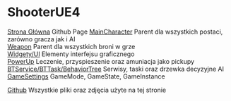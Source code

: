 # ShooterUE4
[Strona Główna](https://grzedzicki.github.io/ShooterUE4/) Github Page
[MainCharacter](/MainCharacter/README.md) Parent dla wszystkich postaci, zarówno gracza jak i AI<br />
[Weapon](/Weapon/README.md) Parent dla wszystkich broni w grze<br />
[Widgety/UI](/Widget/README.md) Elementy interfejsu graficznego<br />
[PowerUp](/PowerUp/README.md) Leczenie, przyspieszenie oraz amuniacja jako pickupy<br />
[BTService/BTTask/BehaviorTree](/BT/README.md) Serwisy, taski oraz drzewka decyzyjne AI<br />
[GameSettings](/GameSettings/README.md) GameMode, GameState, GameInstance<br />

[Github](https://github.com/grzedzicki/ShooterUE4) Wszystkie pliki oraz zdjęcia użyte na tej stronie
